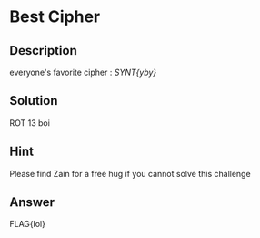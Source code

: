 # Best Cipher

## Description
everyone's favorite cipher : *SYNT{yby}*

## Solution

ROT 13 boi

## Hint
Please find Zain for a free hug if you cannot solve this challenge

## Answer
FLAG{lol}

